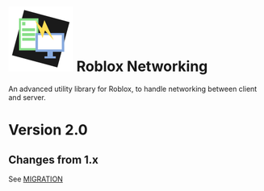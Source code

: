 ![](logo.png) Roblox Networking
===========

An advanced utility library for Roblox, to handle networking between client and server.

# Version 2.0
## Changes from 1.x
See [MIGRATION](MIGRATION.md)
